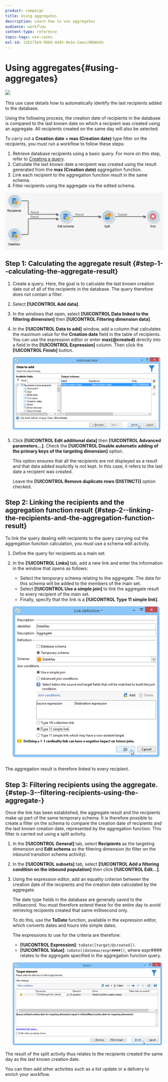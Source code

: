 ```yaml
---
product: campaign
title: Using aggregates
description: Learn how to use aggregates
audience: workflow
content-type: reference
topic-tags: use-cases
exl-id: 12b173e9-5068-4d45-9e1e-2aecc9866e9c
---
```

# Using aggregates{#using-aggregates}

![](assets/do-not-localize/common.svg)

This use case details how to automatically identify the last recipients added to the database.

Using the following process, the creation date of recipients in the database is compared to the last known date on which a recipient was created using an aggregate. All recipients created on the same day will also be selected.

To carry out a **Creation date = max (Creation date)** type filter on the recipients, you must run a workflow to follow these steps:

1. Retrieve database recipients using a basic query. For more on this step, refer to [Creating a query](query.md#creating-a-query).
1. Calculate the last known date a recipient was created using the result generated from the **max (Creation date)** aggregation function.
1. Link each recipient to the aggregation function result in the same schema.
1. Filter recipients using the aggregate via the edited schema.

![](assets/datamanagement_usecase_1.png)

## Step 1: Calculating the aggregate result {#step-1--calculating-the-aggregate-result}

1. Create a query. Here, the goal is to calculate the last known creation date out of all of the recipients in the database. The query therefore does not contain a filter.
1. Select **[!UICONTROL Add data]**.
1. In the windows that open, select **[!UICONTROL Data linked to the filtering dimension]** then **[!UICONTROL Filtering dimension data]**.
1. In the **[!UICONTROL Data to add]** window, add a column that calculates the maximum value for the **Creation date** field in the table of recipients. You can use the expression editor or enter **max(@created)** directly into a field in the **[!UICONTROL Expression]** column. Then click the **[!UICONTROL Finish]** button. 

   ![](assets/datamanagement_usecase_2.png)

1. Click **[!UICONTROL Edit additional data]** then **[!UICONTROL Advanced parameters...]**. Check the **[!UICONTROL Disable automatic adding of the primary keys of the targeting dimension]** option.

   This option ensures that all the recipients are not displayed as a result and that data added explicitly is not kept. In this case, it refers to the last date a recipient was created.

   Leave the **[!UICONTROL Remove duplicate rows (DISTINCT)]** option checked.

## Step 2: Linking the recipients and the aggregation function result {#step-2--linking-the-recipients-and-the-aggregation-function-result}

To link the query dealing with recipients to the query carrying out the aggregation function calculation, you must use a schema edit activity.

1. Define the query for recipients as a main set.
1. In the **[!UICONTROL Links]** tab, add a new link and enter the information in the window that opens as follows:

    * Select the temporary schema relating to the aggregate. The data for this schema will be added to the members of the main set.
    * Select **[!UICONTROL Use a simple join]** to link the aggregate result to every recipient of the main set.
    * Finally, specify that the link is a **[!UICONTROL Type 11 simple link]**.

   ![](assets/datamanagement_usecase_3.png)

The aggregation result is therefore linked to every recipient.

## Step 3: Filtering recipients using the aggregate. {#step-3--filtering-recipients-using-the-aggregate-}

Once the link has been established, the aggregate result and the recipients make up part of the same temporary schema. It is therefore possible to create a filter on the schema to compare the creation date of recipients and the last known creation date, represented by the aggregation function. This filter is carried out using a split activity.

1. In the **[!UICONTROL General]** tab, select **Recipients** as the targeting dimension and **Edit schema** as the filtering dimension (to filter on the inbound transition schema activity). 
1. In the **[!UICONTROL subsets]** tab, select **[!UICONTROL Add a filtering condition on the inbound population]** then click **[!UICONTROL Edit...]**.
1. Using the expression editor, add an equality criterion between the creation date of the recipients and the creation date calculated by the aggregate.

   The date type fields in the database are generally saved to the millisecond. You must therefore extend these for the entire day to avoid retrieving recipients created that same millisecond only.

   To do this, use the **ToDate** function, available in the expression editor, which converts dates and hours into simple dates.

   The expressions to use for the criteria are therefore:

    * **[!UICONTROL Expression]**: `toDate([target/@created])`.
    * **[!UICONTROL Value]**: `toDate([datemax/expr####])`, where expr#### relates to the aggregate specified in the aggregation function query.

   ![](assets/datamanagement_usecase_4.png)

The result of the split activity thus relates to the recipients created the same day as the last known creation date.

You can then add other activities such as a list update or a delivery to enrich your workflow.

